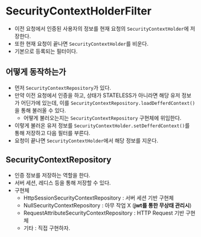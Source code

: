 # SecurityContextHolderFilter

- 이전 요청에서 인증된 사용자의 정보를 현재 요청의 `SecurityContextHolder`에 저장한다.
- 또한 현재 요청이 끝나면 `SecurityContextHolder`를 비운다.
- 기본으로 등록되는 필터이다.

## 어떻게 동작하는가

- 먼저 `SecurityContextRepository`가 있다.
- 만약 이전 요청에서 인증을 하고, 상태가 STATELESS가 아니라면 해당 유저 정보가 어딘가에 있는데, 이를 `SecurityContextRepository.loadDefferdContext()`을 통해 불러올 수 있다.
  - 어떻게 불러오는지는 `SecurityContextRepository` 구현체에 위임한다.
- 이렇게 불러온 유저 정보를 `SecurityContextHolder.setDefferdContext()`를 통해 저장하고 다음 필터를 부른다.
- 요청이 끝나면 `SecurityContextHolder`에서 해당 정보를 지운다.

## SecurityContextRepository

- 인증 정보를 저장하는 역할을 한다.
- 서버 세션, 레디스 등을 통해 저장할 수 있다.
- 구현체
  - HttpSessionSecurityContextRepository : 서버 세션 기반 구현체
  - NullSecurityContextRepository : 아무 작업 X (**jwt를 통한 무상태 관리시**)
  - RequestAttributeSecurityContextRepository : HTTP Request 기반 구현체
  - 기타 : 직접 구현하자.
